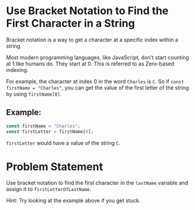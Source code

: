 # Use Bracket Notation to Find the First Character in a String
Bracket notation is a way to get a character at a specific index within a string.

Most modern programming languages, like JavaScript, don't start counting at 1 like humans do. They start at 0. This is referred to as Zero-based indexing.

For example, the character at index 0 in the word ```Charles``` is ```C```. So if ```const firstName = "Charles"```, you can get the value of the first letter of the string by using ```firstName[0]```.

## Example:
```javascript
const firstName = "Charles";
const firstLetter = firstName[0];
```
```firstLetter``` would have a value of the string ```C```.

# Problem Statement
Use bracket notation to find the first character in the ```lastName``` variable and assign it to ```firstLetterOfLastName```.

Hint: Try looking at the example above if you get stuck.
